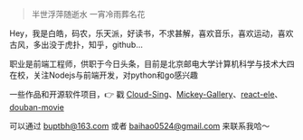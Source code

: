 > 半世浮萍随逝水
> 一宵冷雨葬名花

Hey，我是白皓，码农，乐天派，好读书，不求甚解，喜欢音乐，喜欢运动，喜欢古风，多出没于虎扑，知乎，github...

职业是前端工程师，供职于今日头条，目前是北京邮电大学计算机科学与技术大四在校，关注Nodejs与前端开发，对python和go感兴趣

一些作品和开源软件项目，👉 戳 [Cloud-Sing](https://github.com/mickey0524/Cloud-Sing)、[Mickey-Gallery](https://github.com/mickey0524/Mickey-Gallery)、[react-ele](https://github.com/mickey0524/react-ele)、[douban-movie](https://github.com/mickey0524/douban-movie)

可以通过 buptbh@163.com 或者 baihao0524@gmail.com 来联系我哈～